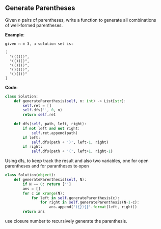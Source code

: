 ## Generate Parentheses

Given *n* pairs of parentheses, write a function to generate all combinations of well-formed parentheses.

**Example:**

```
given n = 3, a solution set is:

[
  "((()))",
  "(()())",
  "(())()",
  "()(())",
  "()()()"
]
```

**Code:**

```python
class Solution:
    def generateParenthesis(self, n: int) -> List[str]:
        self.ret = []
        self.dfs('', 0, n)
        return self.ret
    
    def dfs(self, path, left, right):
        if not left and not right:
            self.ret.append(path)
        if left:
            self.dfs(path + ')', left-1, right)
        if right:
            self.dfs(path + '(', left+1, right-1)
```
Using dfs, to keep track the result and also two variables, one for open parentheses and for parantheses to open

```python
class Solution(object):
    def generateParenthesis(self, N):
        if N == 0: return ['']
        ans = []
        for c in xrange(N):
            for left in self.generateParenthesis(c):
                for right in self.generateParenthesis(N-1-c):
                    ans.append('({}){}'.format(left, right))
        return ans
```
use closure number to recursively generate the parenthesis.

